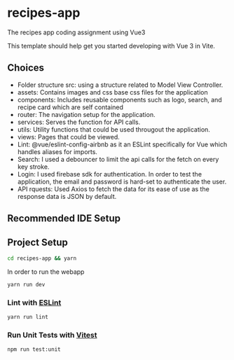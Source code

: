 # recipes-app

The recipes app coding assignment using Vue3

This template should help get you started developing with Vue 3 in Vite.

## Choices

- Folder structure src: using a structure related to Model View Controller.
- assets: Contains images and css base css files for the application
- components: Includes reusable components such as logo, search, and recipe card which are self contained
- router: The navigation setup for the application.
- services: Serves the function for API calls.
- utils: Utility functions that could be used througout the application.
- views: Pages that could be viewed.
- Lint: @vue/eslint-config-airbnb as it an ESLint specifically for Vue which handles aliases for imports.
- Search: I used a debouncer to limit the api calls for the fetch on every key stroke.
- Login: I used firebase sdk for authentication. In order to test the application, the email and password is hard-set to authenticate the user.
- API rquests: Used Axios to fetch the data for its ease of use as the response data is JSON by default.

## Recommended IDE Setup

## Project Setup

```sh
cd recipes-app && yarn
```

In order to run the webapp

```sh
yarn run dev
```

### Lint with [ESLint](https://eslint.org/)

```sh
yarn run lint
```

### Run Unit Tests with [Vitest](https://vitest.dev/)

```sh
npm run test:unit
```

